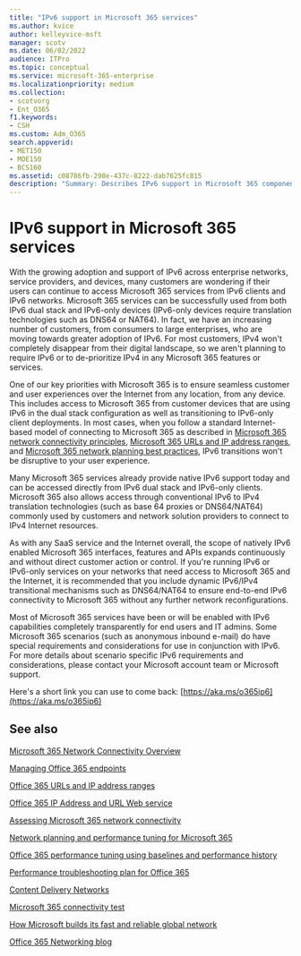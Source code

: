 ```yaml
---
title: "IPv6 support in Microsoft 365 services"
ms.author: kvice
author: kelleyvice-msft
manager: scotv
ms.date: 06/02/2022
audience: ITPro
ms.topic: conceptual
ms.service: microsoft-365-enterprise
ms.localizationpriority: medium
ms.collection: 
- scotvorg
- Ent_O365
f1.keywords:
- CSH
ms.custom: Adm_O365
search.appverid:
- MET150
- MOE150
- BCS160
ms.assetid: c08786fb-298e-437c-8222-dab7625fc815
description: "Summary: Describes IPv6 support in Microsoft 365 components and in Microsoft 365 government offerings."
---
```


# IPv6 support in Microsoft 365 services

With the growing adoption and support of IPv6 across enterprise networks, service providers, and devices, many customers are wondering if their users can continue to access Microsoft 365 services from IPv6 clients and IPv6 networks. Microsoft 365 services can be successfully used from both IPv6 dual stack and IPv6-only devices (IPv6-only devices require translation technologies such as DNS64 or NAT64). In fact, we have an increasing number of customers, from consumers to large enterprises, who are moving towards greater adoption of IPv6. For most customers, IPv4 won't completely disappear from their digital landscape, so we aren't planning to require IPv6 or to de-prioritize IPv4 in any Microsoft 365 features or services.

One of our key priorities with Microsoft 365 is to ensure seamless customer and user experiences over the Internet from any location, from any device. This includes access to Microsoft 365 from customer devices that are using IPv6 in the dual stack configuration as well as transitioning to IPv6-only client deployments. In most cases, when you follow a standard Internet-based model of connecting to Microsoft 365 as described in [Microsoft 365 network connectivity principles](microsoft-365-network-connectivity-principles.md), [Microsoft 365 URLs and IP address ranges](urls-and-ip-address-ranges.md), and [Microsoft 365 network planning best practices](network-and-migration-planning.md#best-practices-for-network-planning-and-improving-migration-performance-for-office-365), IPv6 transitions won't be disruptive to your user experience.

Many Microsoft 365 services already provide native IPv6 support today and can be accessed directly from IPv6 dual stack and IPv6-only clients. Microsoft 365 also allows access through conventional IPv6 to IPv4 translation technologies (such as base 64 proxies or DNS64/NAT64) commonly used by customers and network solution providers to connect to IPv4 Internet resources.

As with any SaaS service and the Internet overall, the scope of natively IPv6 enabled Microsoft 365 interfaces, features and APIs expands continuously and without direct customer action or control. If you're running IPv6 or IPv6-only services on your networks that need access to Microsoft 365 and the Internet, it is recommended that you include dynamic IPv6/IPv4 transitional mechanisms such as DNS64/NAT64 to ensure end-to-end IPv6 connectivity to Microsoft 365 without any further network reconfigurations.

Most of Microsoft 365 services have been or will be enabled with IPv6 capabilities completely transparently for end users and IT admins. Some Microsoft 365 scenarios (such as anonymous inbound e-mail) do have special requirements and considerations for use in conjunction with IPv6. For more details about scenario specific IPv6 requirements and considerations, please contact your Microsoft account team or Microsoft support.

Here's a short link you can use to come back: [https://aka.ms/o365ip6](https://aka.ms/o365ip6)

## See also

[Microsoft 365 Network Connectivity Overview](microsoft-365-networking-overview.md)

[Managing Office 365 endpoints](managing-office-365-endpoints.md)

[Office 365 URLs and IP address ranges](urls-and-ip-address-ranges.md)

[Office 365 IP Address and URL Web service](microsoft-365-ip-web-service.md)

[Assessing Microsoft 365 network connectivity](assessing-network-connectivity.md)

[Network planning and performance tuning for Microsoft 365](network-planning-and-performance.md)

[Office 365 performance tuning using baselines and performance history](performance-tuning-using-baselines-and-history.md)

[Performance troubleshooting plan for Office 365](performance-troubleshooting-plan.md)

[Content Delivery Networks](content-delivery-networks.md)

[Microsoft 365 connectivity test](https://aka.ms/netonboard)

[How Microsoft builds its fast and reliable global network](https://azure.microsoft.com/blog/how-microsoft-builds-its-fast-and-reliable-global-network/)

[Office 365 Networking blog](https://techcommunity.microsoft.com/t5/Office-365-Networking/bd-p/Office365Networking)
